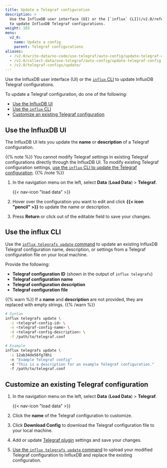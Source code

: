 ```yaml
---
title: Update a Telegraf configuration
description: >
  Use the InfluxDB user interface (UI) or the [`influx` CLI](/v2.0/reference/cli/influx/)
  to update InfluxDB Telegraf configurations.
weight: 103
menu:
  v2_0:
    name: Update a config
    parent: Telegraf configurations
aliases:
  - /v2.0/write-data/no-code/use-telegraf/auto-config/update-telegraf-config/
  - /v2.0/collect-data/use-telegraf/auto-config/update-telegraf-config
  - /v2.0/telegraf-configs/update/
---
```


Use the InfluxDB user interface (UI) or the [`influx` CLI](/v2.0/reference/cli/influx/)
to update InfluxDB Telegraf configurations.

To update a Telegraf configuration, do one of the following:

- [Use the InfluxDB UI](#use-the-influxdb-ui)
- [Use the `influx` CLI](#use-the-influx-cli)
- [Customize an existing Telegraf configuration](#customize-an-existing-telegraf-configuration)

## Use the InfluxDB UI
The InfluxDB UI lets you update the **name** or **description** of a Telegraf configuration.

{{% note %}}
You cannot modify Telegraf settings in existing Telegraf configurations directly
through the InfluxDB UI.
To modify existing Telegraf configuration settings,
[use the `influx` CLI to update the Telegraf configuration](#use-the-influx-cli).
{{% /note %}}

1. In the navigation menu on the left, select **Data** (**Load Data**) > **Telegraf**.

    {{< nav-icon "load data" >}}

2. Hover over the configuration you want to edit and click **{{< icon "pencil" >}}**
   to update the name or description.
3. Press **Return** or click out of the editable field to save your changes.

## Use the influx CLI
Use the [`influx telegrafs update` command](/v2.0/reference/cli/influx/telegrafs/update/)
to update an existing InfluxDB Telegraf configuration name, description, or settings
from a Telegraf configuration file on your local machine.

Provide the following:

- **Telegraf configuration ID** (shown in the output of `influx telegrafs`)
- **Telegraf configuration name**
- **Telegraf configuration description**
- **Telegraf configuration file**

{{% warn %}}
If a **name** and **description** are not provided, they are replaced with empty strings.
{{% /warn %}}

<!--  -->
```sh
# Syntax
influx telegrafs update \
  -i <telegraf-config-id> \
  -n <telegraf-config-name> \
  -d <telegraf-config-description> \
  -f /path/to/telegraf.conf

# Example
influx telegrafs update \
  -i 12ab34de56fg78hi
  -n "Example Telegraf config"
  -d "This is a description for an example Telegraf configuration."
  -f /path/to/telegraf.conf
```

## Customize an existing Telegraf configuration
1. In the navigation menu on the left, select **Data** (**Load Data**) > **Telegraf**.

    {{< nav-icon "load data" >}}

2. Click the **name** of the Telegraf configuration to customize.
3. Click **Download Config** to download the Telegraf configuration file to your
   local machine.
4. Add or update [Telegraf plugin](/v2.0/reference/telegraf-plugins) settings and
   save your changes.
5. [Use the `influx telegrafs update` command](#use-the-influx-cli) to upload your
   modified Telegraf configuration to InfluxDB and replace the existing configuration.
